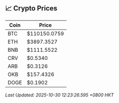 ## 📈 Crypto Prices

| Coin | Price |
| ---- | ----- |
| BTC | $110150.0759 |
| ETH | $3897.3527 |
| BNB | $1111.5522 |
| CRV | $0.5340 |
| ARB | $0.3126 |
| OKB | $157.4326 |
| DOGE | $0.1902 |

_Last Updated: 2025-10-30 12:23:26.595 +0800 HKT_